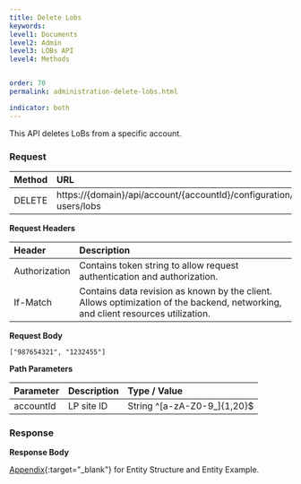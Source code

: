 ```yaml
---
title: Delete Lobs
keywords:
level1: Documents
level2: Admin
level3: LOBs API
level4: Methods


order: 70
permalink: administration-delete-lobs.html

indicator: both
---
```


This API deletes LoBs from a specific account.

### Request

 |Method    |  URL    |     
 |:-------- |  :--------- |
 |DELETE   |   https://{domain}/api/account/{accountId}/configuration/le-users/lobs |

**Request Headers**

| Header       |  Description |
 |:--------    |  :------------- |
 |Authorization | Contains token string to allow request authentication and authorization. |
 |If-Match  |   Contains data revision as known by the client. Allows optimization of the backend, networking, and client resources utilization. |

**Request Body**

`["987654321", "1232455"]`

**Path Parameters**

| Parameter|  Description |Type / Value |
 |:----------- |  :------------- | :------------- |
 |accountId | LP site ID | String ^[a-zA-Z0-9_]{1,20}$|

### Response

**Response Body**

[Appendix](administration-lobs-appendix.html){:target="_blank"} for Entity Structure and Entity Example.
